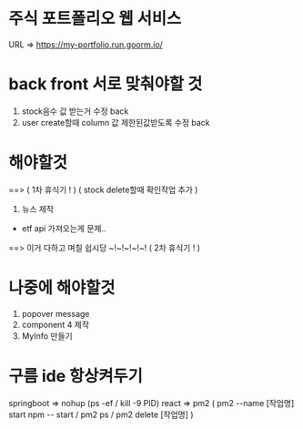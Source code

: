 # 주식 포트폴리오 웹 서비스
URL => https://my-portfolio.run.goorm.io/

# back front 서로 맞춰야할 것
1. stock음수 값 받는거 수정 back
2. user create할때 column 값 제한된값받도록 수정 back

# 해야할것
==> ( 1차 휴식기 ! ) ( stock delete할때 확인작업 추가 )
1. 뉴스 제작
* etf api 가져오는게 문제.. 

==> 이거 다하고 며칠 쉽시당 ~!~!~!~!~! ( 2차 휴식기 ! )

# 나중에 해야할것
1. popover message
2. component 4 제작
3. MyInfo 만들기

# 구름 ide 항상켜두기
springboot => nohup
(ps -ef  /  kill -9 PID)
react => pm2
( pm2 --name [작업명] start npm -- start  /  pm2 ps  /  pm2 delete [작업명] )